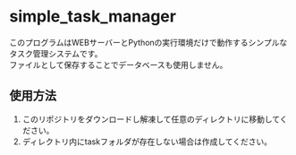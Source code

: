 # simple_task_manager
このプログラムはWEBサーバーとPythonの実行環境だけで動作するシンプルなタスク管理システムです。  
ファイルとして保存することでデータベースも使用しません。

## 使用方法
1. このリポジトリをダウンロードし解凍して任意のディレクトリに移動してください。
2. ディレクトリ内にtaskフォルダが存在しない場合は作成してください。
